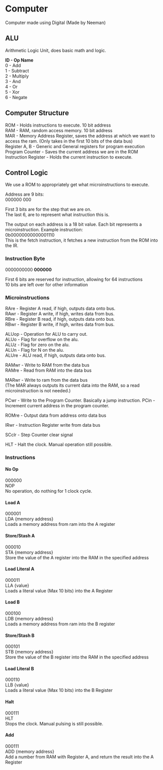 # Computer
Computer made using Digital (Made by Neeman)

## ALU
Arithmetic Logic Unit, does basic math and logic.  

**ID - Op Name**  
0 - Add  
1 - Subtract  
2 - Multiply  
3 - And  
4 - Or  
5 - Xor  
6 - Negate

## Computer Structure
ROM - Holds instructions to execute. 10 bit address  
RAM - RAM, random access memory. 10 bit address  
MAR - Memory Address Register, saves the address at which we want to access the ram. (Only takes in the first 10 bits of the data bus)  
Register A, B - Generic and General registers for program execution  
Program Counter - Saves the current address we are in the ROM  
Instruction Register - Holds the current instruction to execute.

## Control Logic

We use a ROM to appropriately get what microinstructions to execute.  

Address are 9 bits:  
000000 000   

First 3 bits are for the step that we are on.   
The last 6, are to represent what instruction this is.

The output on each address is a 18 bit value.
Each bit represents a microinstruction.
Example instruction:  
0b00000000000001110  
This is the fetch instruction, it fetches a new instruction from the ROM into the IR.

### Instruction Byte 
0000000000 **000000**

First 6 bits are reserved for instruction, allowing for 64 instructions  
10 bits are left over for other information

### Microinstructions
RAre - Register A read, if high, outputs data onto bus.  
RAwr - Register A write, if high, writes data from bus.  
RBre - Register B read, if high, outputs data onto bus.   
RBwr - Register B write, if high, writes data from bus.

ALUop - Operation for ALU to carry out.  
ALUo - Flag for overflow on the alu.   
ALUz - Flag for zero on the alu.   
ALUn - Flag for N on the alu.    
ALUre - ALU read, if high, outputs data onto bus.  

RAMwr - Write to RAM from the data bus  
RAMre - Read from RAM into the data bus  

MARwr - Write to ram from the data bus  
(The MAR always outputs its current data into the RAM, so a read microinstruction is not needed.)  

PCwr - Write to the Program Counter. Basically a jump instruction.
PCin - Increment current address in the program counter.

ROMre - Output data from address onto data bus

IRwr - Instruction Register write from data bus

SCclr - Step Counter clear signal

HLT - Halt the clock. Manual operation still possible.

### Instructions

#### No Op
000000  
NOP  
No operation, do nothing for 1 clock cycle.

#### Load A
000001     
LDA {memory address}  
Loads a memory address from ram into the A register  

#### Store/Stash A
000010  
STA {memory address}  
Store the value of the A register into the RAM in the specified address  

#### Load Literal A
000011  
LLA {value}  
Loads a literal value (Max 10 bits) into the A Register  

#### Load B
000100   
LDB {memory address}  
Loads a memory address from ram into the B register  

#### Store/Stash B
000101  
STB {memory address}  
Store the value of the B register into the RAM in the specified address  

#### Load Literal B
000110  
LLB {value}  
Loads a literal value (Max 10 bits) into the B Register  

#### Halt
000111  
HLT  
Stops the clock. Manual pulsing is still possible.  

#### Add
000111  
ADD {memory address}  
Add a number from RAM with Register A, and return the result into the A Register  
